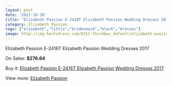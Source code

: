 ```yaml
---
layout: post
date: '2017-10-20'
title: "Elizabeth Passion E-2416T Elizabeth Passion Wedding Dresses 2017"
category: Elizabeth Passion
tags: ["elizabeth","little","bridesmaid","black","dresses"]
image: http://img.hectodress.com/6212-thickbox_default/elizabeth-passion-e-2416t-elizabeth-passion-wedding-dresses-2013.jpg
---
```

Elizabeth Passion E-2416T Elizabeth Passion Wedding Dresses 2017

On Sales: **$276.64**
<a href="https://www.hectodress.com/elizabeth-passion/3040-elizabeth-passion-e-2416t-elizabeth-passion-wedding-dresses-2013.html"><amp-img layout="responsive" width="600" height="600" src="//img.hectodress.com/6212-thickbox_default/elizabeth-passion-e-2416t-elizabeth-passion-wedding-dresses-2013.jpg" alt="Elizabeth Passion E-2416T Elizabeth Passion Wedding Dresses 2017 0" /></a>
<a href="https://www.hectodress.com/elizabeth-passion/3040-elizabeth-passion-e-2416t-elizabeth-passion-wedding-dresses-2013.html"><amp-img layout="responsive" width="600" height="600" src="//img.hectodress.com/6214-thickbox_default/elizabeth-passion-e-2416t-elizabeth-passion-wedding-dresses-2013.jpg" alt="Elizabeth Passion E-2416T Elizabeth Passion Wedding Dresses 2017 1" /></a>
<a href="https://www.hectodress.com/elizabeth-passion/3040-elizabeth-passion-e-2416t-elizabeth-passion-wedding-dresses-2013.html"><amp-img layout="responsive" width="600" height="600" src="//img.hectodress.com/6213-thickbox_default/elizabeth-passion-e-2416t-elizabeth-passion-wedding-dresses-2013.jpg" alt="Elizabeth Passion E-2416T Elizabeth Passion Wedding Dresses 2017 2" /></a>

Buy it: [Elizabeth Passion E-2416T Elizabeth Passion Wedding Dresses 2017](https://www.hectodress.com/elizabeth-passion/3040-elizabeth-passion-e-2416t-elizabeth-passion-wedding-dresses-2013.html "Elizabeth Passion E-2416T Elizabeth Passion Wedding Dresses 2017")

View more: [Elizabeth Passion](https://www.hectodress.com/53-elizabeth-passion "Elizabeth Passion")
